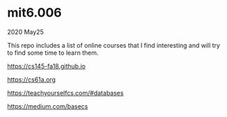 # mit6.006

2020 May25 

This repo includes a list of online courses that I find interesting and will try to find some time to learn them.


https://cs145-fa18.github.io

https://cs61a.org


https://teachyourselfcs.com/#databases

https://medium.com/basecs

